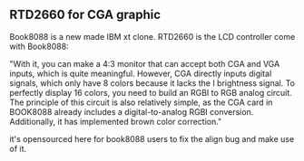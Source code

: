 RTD2660 for CGA graphic
--

Book8088 is a new made IBM xt clone.
RTD2660 is the LCD controller come with Book8088:

"With it, you can make a 4:3 monitor that can accept both CGA and VGA inputs, which is quite meaningful. 
However, CGA directly inputs digital signals, which only have 8 colors because it lacks the I brightness signal. 
To perfectly display 16 colors, you need to build an RGBI to RGB analog circuit. 
The principle of this circuit is also relatively simple, as the CGA card in BOOK8088 already includes a digital-to-analog RGBI conversion. 
Additionally, it has implemented brown color correction."


it's opensourced here for book8088 users to fix the align bug and make use of it.
